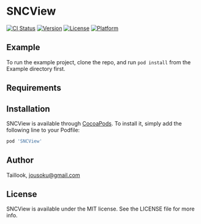 # SNCView

[![CI Status](http://img.shields.io/travis/Taillook/SNCView.svg?style=flat)](https://travis-ci.org/Taillook/SNCView)
[![Version](https://img.shields.io/cocoapods/v/SNCView.svg?style=flat)](http://cocoapods.org/pods/SNCView)
[![License](https://img.shields.io/cocoapods/l/SNCView.svg?style=flat)](http://cocoapods.org/pods/SNCView)
[![Platform](https://img.shields.io/cocoapods/p/SNCView.svg?style=flat)](http://cocoapods.org/pods/SNCView)

## Example

To run the example project, clone the repo, and run `pod install` from the Example directory first.

## Requirements

## Installation

SNCView is available through [CocoaPods](http://cocoapods.org). To install
it, simply add the following line to your Podfile:

```ruby
pod 'SNCView'
```

## Author

Taillook, jousoku@gmail.com

## License

SNCView is available under the MIT license. See the LICENSE file for more info.
